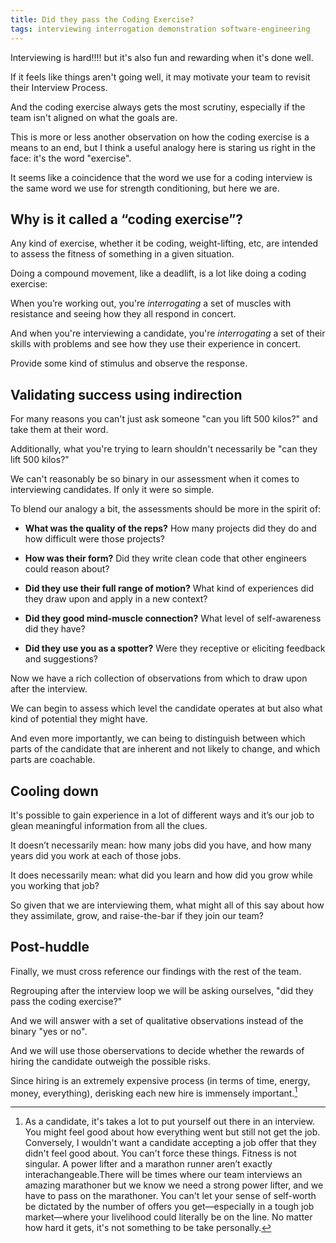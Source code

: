 ```yaml
---
title: Did they pass the Coding Exercise?
tags: interviewing interrogation demonstration software-engineering
---
```


Interviewing is hard!!!! but it's also fun and rewarding when it's done well.

If it feels like things aren't going well, it may motivate your team to revisit their Interview Process. 

And the coding exercise always gets the most scrutiny, especially if the team isn't aligned on what the goals are.

This is more or less another observation on how the coding exercise is a means to an end, but I think a useful analogy here is staring us right in the face: it's the word "exercise".

It seems like a coincidence that the word we use for a coding interview is the same word we use for strength conditioning, but here we are.


## Why is it called a “coding exercise”?

Any kind of exercise, whether it be coding, weight-lifting, etc, are intended to assess the fitness of something in a given situation.

Doing a compound movement, like a deadlift, is a lot like doing a coding exercise: 

When you’re working out, you're _interrogating_ a set of muscles with resistance and seeing how they all respond in concert. 

And when you're interviewing a candidate, you're _interrogating_ a set of their skills with problems and see how they use their experience in concert. 

Provide some kind of stimulus and observe the response. 


## Validating success using indirection

For many reasons you can't just ask someone "can you lift 500 kilos?" and take them at their word. 

Additionally, what you're trying to learn shouldn't necessarily be "can they lift 500 kilos?"

We can't reasonably be so binary in our assessment when it comes to interviewing candidates. If only it were so simple.

To blend our analogy a bit, the assessments should be more in the spirit of: 

- **What was the quality of the reps?** 
  How many projects did they do and how difficult were those projects?
  
- **How was their form?** 
  Did they write clean code that other engineers could reason about?
  
- **Did they use their full range of motion?** 
  What kind of experiences did they draw upon and apply in a new context?
  
- **Did they good mind-muscle connection?** 
  What level of self-awareness did they have?
  
- **Did they use you as a spotter?**
  Were they receptive or eliciting feedback and suggestions?
  
  
Now we have a rich collection of observations from which to draw upon after the interview.

We can begin to assess which level the candidate operates at but also what kind of potential they might have.

And even more importantly, we can being to distinguish between which parts of the candidate that are inherent and not likely to change, and which parts are coachable. 


## Cooling down

It's possible to gain experience in a lot of different ways and it’s our job to glean meaningful information from all the clues. 

It doesn’t necessarily mean: how many jobs did you have, and how many years did you work at each of those jobs. 

It does necessarily mean: what did you learn and how did you grow while you working that job?

So given that we are interviewing them, what might all of this say about how they assimilate, grow, and raise-the-bar if they join our team?


## Post-huddle

Finally, we must cross reference our findings with the rest of the team.

Regrouping after the interview loop we will be asking ourselves, "did they pass the coding exercise?"

And we will answer with a set of qualitative observations instead of the binary "yes or no".

And we will use those oberservations to decide whether the rewards of hiring the candidate outweigh the possible risks.

Since hiring is an extremely expensive process (in terms of time, energy, money, everything), derisking each new hire is immensely important.[^recovery]

[^recovery]: As a candidate, it's takes a lot to put yourself out there in an interview. You might feel good about how everything went but still not get the job.  
Conversely, I wouldn't want a candidate accepting a job offer that they didn't feel good about. You can't force these things. Fitness is not singular. A power lifter and a marathon runner aren’t exactly interachangeable.There will be times where our team interviews an amazing marathoner but we know we need a strong power lifter, and we have to pass on the marathoner. You can't let your sense of self-worth be dictated by the number of offers you get—especially in a tough job market—where your livelihood could literally be on the line. No matter how hard it gets, it's not something to be take personally.
